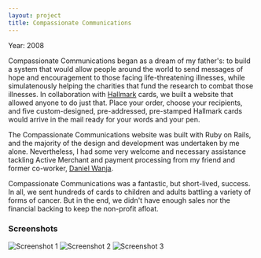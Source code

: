 ```yaml
---
layout: project
title: Compassionate Communications
---
```


<p class="meta">Year: 2008</p>

Compassionate Communications began as a dream of my father's: to build a system that would allow people around the world to send messages of hope and encouragement to those facing life-threatening illnesses, while simulatenously helping the charities that fund the research to combat those illnesses. In collaboration with [Hallmark](http://www.hallmark.com) cards, we built a website that allowed anyone to do just that. Place your order, choose your recipients, and five custom-designed, pre-addressed, pre-stamped Hallmark cards would arrive in the mail ready for your words and your pen.

The Compassionate Communications website was built with Ruby on Rails, and the majority of the design and development was undertaken by me alone. Nevertheless, I had some very welcome and necessary assistance tackling Active Merchant and payment processing from my friend and former co-worker, [Daniel Wanja](http://n-so.com).

Compassionate Communications was a fantastic, but short-lived, success. In all, we sent hundreds of cards to children and adults battling a variety of forms of cancer. But in the end, we didn't have enough sales nor the financial backing to keep the non-profit afloat.

### Screenshots

<img src="/images/cc_1.jpg" alt="Screenshot 1" class="framed" />

<img src="/images/cc_2.jpg" alt="Screenshot 2" class="framed" />

<img src="/images/cc_3.jpg" alt="Screenshot 3" class="framed" />
